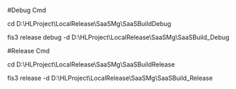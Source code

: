 #Debug Cmd

cd D:\HLProject\LocalRelease\SaaSMg\SaaSBuildDebug

fis3 release debug -d D:\HLProject\LocalRelease\SaaSMg\SaaSBuild_Debug

#Release Cmd

cd D:\HLProject\LocalRelease\SaaSMg\SaaSBuildRelease

fis3 release -d D:\HLProject\LocalRelease\SaaSMg\SaaSBuild_Release

